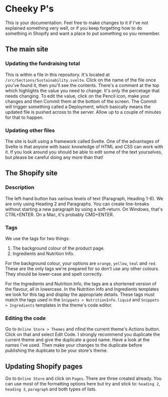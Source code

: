# Cheeky P's
This is your documentation. Feel free to make changes to it if I've not explained something very well, or if you keep forgetting how to do something in Shopify and want a place to put something so you remember.

## The main site
### Updating the fundraising total
This is within a file in this repository. It's located at `/src/Sections/Sustainability.svelte`. Click on the name of the file once you've found it, then you'll see the contents. There's a comment at the top which highlights the value you need to change. It's only the percetage that needs changing. To edit the value, click on the Pencil icon, make your changes and then Commit them at the bottom of the screen. The Commit will trigger something called a Deployment, which basically means the updated file is pushed across to the server. Allow up to a couple of minutes for that to happen.

### Updating other files
The site is built using a framework called Svelte. One of the advantages of Svelte is that anyone with basic knowledge of HTML and CSS can work with it. If you look around you should be able to edit some of the text yourselves, but please be careful doing any more than that!

## The Shopify site

### Description
The left-hand button has various levels of text (Paragraph, Heading 1-6).
We are only using Heading 2 and Paragraphs. You can create line-breaks without starting a new paragraph by using a soft-return. On Windows, that's CTRL+ENTER. On a Mac, it's probably CMD+ENTER.

### Tags
We use the tags for two things:
1. The background colour of the product page.
2. Ingredients and Nutrition Info.

For the background colour, your options are `orange`, `yellow`, `teal` and `red`. These are the only tags we're prepared for so don't use any other colours. They should be lower-case and spelt correctly.

For the Ingredients and Nutrition Info, the tags are a shortened version of the flavour, all in lowercase. In the Nutrition Info and Ingredients templates we look for this tag and display the appropriate details. These tags must match the tags used in the `Snippets > NutritionInfo.liquid` and `Snippets > Ingredients` templates in the theme's code editor.

### Editing the code
Go to `Online Store > Themes` and nfind the current theme's Actions button. Click on that and select Edit Code.
I strongly recommend you duplicate the current theme and give the duplicate a good name. Have a look at the names I've used. Then make your changes to the duplicate before publishing the duplicate to be your store's theme.

## Updating Shopify pages
Go to `Online Store` and click on `Pages`. There are three created already. You can use most of the formatting options here but try and stick to: `heading 2`, `heading 3`, `paragraph` and both types of lists.